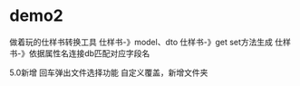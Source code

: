 # demo2

做着玩的仕样书转换工具
仕样书-》model、dto
仕样书-》get set方法生成
仕样书-》依据属性名连接db匹配对应字段名

5.0新增
回车弹出文件选择功能
自定义覆盖，新增文件夹

